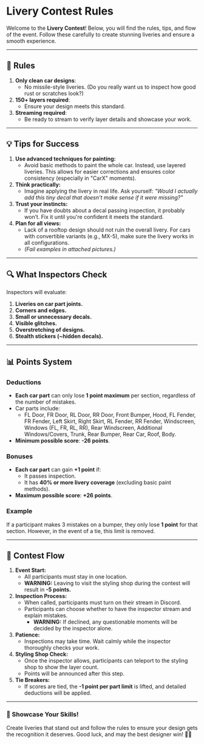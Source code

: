 # Livery Contest Rules

Welcome to the **Livery Contest**! Below, you will find the rules, tips, and flow of the event. Follow these carefully to create stunning liveries and ensure a smooth experience.

---

## 🚗 Rules
1. **Only clean car designs**:
    - No missile-style liveries. (Do you really want us to inspect how good rust or scratches look?)
2. **150+ layers required**:
    - Ensure your design meets this standard.
3. **Streaming required**:
    - Be ready to stream to verify layer details and showcase your work.

---

## 💡 Tips for Success
1. **Use advanced techniques for painting:**
    - Avoid basic methods to paint the whole car. Instead, use layered liveries. This allows for easier corrections and ensures color consistency (especially in "CarX" moments).
2. **Think practically:**
    - Imagine applying the livery in real life. Ask yourself:
      *"Would I actually add this tiny decal that doesn’t make sense if it were missing?"*
3. **Trust your instincts:**
    - If you have doubts about a decal passing inspection, it probably won’t. Fix it until you're confident it meets the standard.
4. **Plan for all views:**
    - Lack of a rooftop design should not ruin the overall livery. For cars with convertible variants (e.g., MX-5), make sure the livery works in all configurations.
    - *(Fail examples in attached pictures.)*

---

## 🔍 What Inspectors Check
Inspectors will evaluate:
1. **Liveries on car part joints.**
2. **Corners and edges.**
3. **Small or unnecessary decals.**
4. **Visible glitches.**
5. **Overstretching of designs.**
6. **Stealth stickers (~hidden decals).**

---

## 📊 Points System

### Deductions
- **Each car part** can only lose **1 point maximum** per section, regardless of the number of mistakes.
- Car parts include:
    - FL Door, FR Door, RL Door, RR Door, Front Bumper, Hood, FL Fender, FR Fender, Left Skirt, Right Skirt, RL Fender, RR Fender, Windscreen, Windows (FL, FR, RL, RR), Rear Windscreen, Additional Windows/Covers, Trunk, Rear Bumper, Rear Car, Roof, Body.
- **Minimum possible score**: **-26 points**.

### Bonuses
- **Each car part** can gain **+1 point** if:
    - It passes inspection.
    - It has **40% or more livery coverage** (excluding basic paint methods).
- **Maximum possible score**: **+26 points**.

### Example
If a participant makes 3 mistakes on a bumper, they only lose **1 point** for that section. However, in the event of a tie, this limit is removed.

---

## 🏁 Contest Flow
1. **Event Start:**
    - All participants must stay in one location.
    - **WARNING:** Leaving to visit the styling shop during the contest will result in **-5 points.**
2. **Inspection Process:**
    - When called, participants must turn on their stream in Discord.
    - Participants can choose whether to have the inspector stream and explain mistakes.
        - **WARNING:** If declined, any questionable moments will be decided by the inspector alone.
3. **Patience:**
    - Inspections may take time. Wait calmly while the inspector thoroughly checks your work.
4. **Styling Shop Check:**
    - Once the inspector allows, participants can teleport to the styling shop to show the layer count.
    - Points will be announced after this step.
5. **Tie Breakers:**
    - If scores are tied, the **-1 point per part limit** is lifted, and detailed deductions will be applied.

---

### 🎨 Showcase Your Skills!
Create liveries that stand out and follow the rules to ensure your design gets the recognition it deserves. Good luck, and may the best designer win! 🚗💨